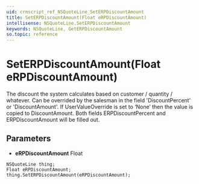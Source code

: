 ```yaml
---
uid: crmscript_ref_NSQuoteLine_SetERPDiscountAmount
title: SetERPDiscountAmount(Float eRPDiscountAmount)
intellisense: NSQuoteLine.SetERPDiscountAmount
keywords: NSQuoteLine, GetERPDiscountAmount
so.topic: reference
---
```


# SetERPDiscountAmount(Float eRPDiscountAmount)

The discount the system calculates based on customer / quantity / whatever. Can be overrided by the salesman in the field 'DiscountPercent' or 'DiscountAmount'. If UserValueOverride is set to ‘None’ then the value is copied to DiscountAmount. Both fields ERPDiscountPercent and ERPDiscountAmount will be filled out.

## Parameters

* **eRPDiscountAmount** Float

```crmscript
NSQuoteLine thing;
Float eRPDiscountAmount;
thing.SetERPDiscountAmount(eRPDiscountAmount);
```

